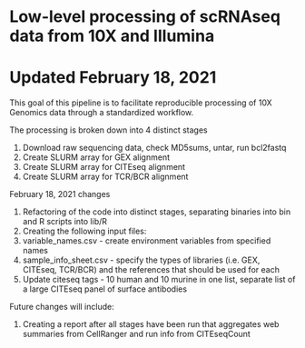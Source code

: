 # Low-level processing of scRNAseq data from 10X and Illumina
# Updated February 18, 2021

This goal of this pipeline is to facilitate reproducible processing of 10X Genomics data through a standardized workflow.

The processing is broken down into 4 distinct stages

1. Download raw sequencing data, check MD5sums, untar, run bcl2fastq
2. Create SLURM array for GEX alignment
3. Create SLURM array for CITEseq alignment
4. Create SLURM array for TCR/BCR alignment

February 18, 2021 changes

1. Refactoring of the code into distinct stages, separating binaries into bin and R scripts into lib/R
2. Creating the following input files:
  1. variable_names.csv - create environment variables from specified names
  2. sample_info_sheet.csv - specify the types of libraries (i.e. GEX, CITEseq, TCR/BCR) and the references that should be used for each
  3. Update citeseq tags - 10 human and 10 murine in one list, separate list of a large CITEseq panel of surface antibodies

Future changes will include:

1. Creating a report after all stages have been run that aggregates web summaries from CellRanger and run info from CITEseqCount
